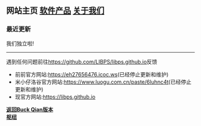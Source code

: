 ## **网站主页** **[软件产品](Software.md)** **[关于我们](About_md)**

### 最近更新
我们独立啦!

---
遇到任何问题前往<https://github.com/LIBPS/libps.github.io>反馈

- 前前官方网站:<https://eh27656476.icoc.ws>(已经停止更新和维护)
- 米小仔洛谷官方网站:<https://www.luogu.com.cn/paste/6luhnc4t>(已经停止更新和维护)
- 现官方网站:<https://libps.github.io>

**[返回Buck Qian版本](../zh/index.md)**\
**[枢纽](../port.md)**